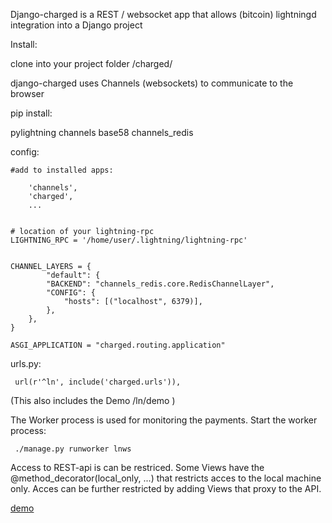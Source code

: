 
Django-charged is a REST / websocket app that allows
(bitcoin) lightningd integration into a Django project

 

Install:

 clone into your project folder /charged/



django-charged uses Channels (websockets) to communicate to the browser

pip install: 

 pylightning  channels base58 channels_redis



config:

    #add to installed apps:

        'channels',
        'charged',
        ... 


    # location of your lightning-rpc
    LIGHTNING_RPC = '/home/user/.lightning/lightning-rpc'


    CHANNEL_LAYERS = {
            "default": {
            "BACKEND": "channels_redis.core.RedisChannelLayer",
            "CONFIG": {
                "hosts": [("localhost", 6379)],
            },
        },
    }

    ASGI_APPLICATION = "charged.routing.application"





urls.py:    

     url(r'^ln', include('charged.urls')),

 (This also includes the Demo  /ln/demo )


The Worker process is used for monitoring the payments.
Start the worker process:

     ./manage.py runworker lnws


Access to REST-api is can be restriced. Some Views  have the
@method_decorator(local_only, ...)  that restricts acces to the local machine only.
Acces can be further restricted by adding Views that proxy to the API.

[demo](https://vimeo.com/264287111)


